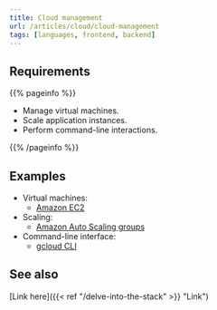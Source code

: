 ```yaml
---
title: Cloud management
url: /articles/cloud/cloud-management
tags: [languages, frontend, backend]
---
```


## Requirements

{{% pageinfo %}}

* Manage virtual machines.
* Scale application instances.
* Perform command-line interactions.

{{% /pageinfo %}}

## Examples

* Virtual machines:
  * [Amazon EC2](https://aws.amazon.com/ec2/)
* Scaling:
  * [Amazon Auto Scaling groups](https://docs.aws.amazon.com/autoscaling/ec2/userguide/auto-scaling-groups.html)
* Command-line interface:
  * [gcloud CLI](https://cloud.google.com/cli)

## See also

[Link here]({{< ref "/delve-into-the-stack" >}} "Link")
